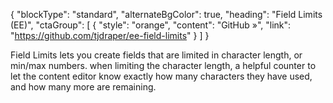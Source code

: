 {
    "blockType": "standard",
    "alternateBgColor": true,
    "heading": "Field Limits (EE)",
    "ctaGroup": [
        {
            "style": "orange",
            "content": "GitHub &raquo;",
            "link": "https://github.com/tjdraper/ee-field-limits"
        }
    ]
}

Field Limits lets you create fields that are limited in character length, or min/max numbers. when limiting the character length, a helpful counter to let the content editor know exactly how many characters they have used, and how many more are remaining.
